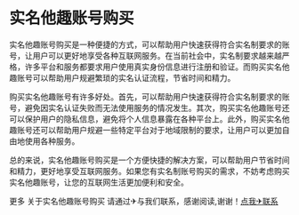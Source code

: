 # 实名他趣账号购买

实名他趣账号购买是一种便捷的方式，可以帮助用户快速获得符合实名制要求的账号，让用户可以更好地享受各种互联网服务。在当前社会中，实名制要求越来越严格，许多平台和服务都要求用户使用真实身份信息进行注册和验证。而购买实名他趣账号可以帮助用户规避繁琐的实名认证流程，节省时间和精力。

购买实名他趣账号有许多好处。首先，可以帮助用户快速获得符合实名制要求的账号，避免因实名认证失败而无法使用服务的情况发生。其次，购买实名他趣账号还可以保护用户的隐私信息，避免将个人信息暴露在各种平台上。此外，购买实名他趣账号还可以帮助用户规避一些特定平台对于地域限制的要求，让用户可以更加自由地使用各种服务。

总的来说，实名他趣账号购买是一个方便快捷的解决方案，可以帮助用户节省时间和精力，更好地享受互联网服务。如果您有实名制账号购买的需求，不妨考虑购买实名他趣账号，让您的互联网生活更加便利和安全。

更多 关于实名他趣账号购买 请通过✈与我们联系，感谢阅读,谢谢！[点我✈联系](https://add.k02.cc)